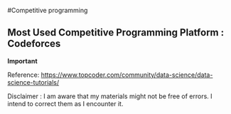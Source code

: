 #Competitive programming

## Most Used Competitive Programming Platform : Codeforces

**Important**

Reference:
https://www.topcoder.com/community/data-science/data-science-tutorials/

Disclaimer : I am aware that my materials might not be free of errors. I intend to correct them as I encounter it.
